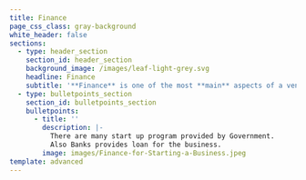 ```yaml
---
title: Finance
page_css_class: gray-background
white_header: false
sections:
  - type: header_section
    section_id: header_section
    background_image: /images/leaf-light-grey.svg
    headline: Finance
    subtitle: '**Finance** is one of the most **main** aspects of a venture '
  - type: bulletpoints_section
    section_id: bulletpoints_section
    bulletpoints:
      - title: ''
        description: |-
          There are many start up program provided by Government.
          Also Banks provides loan for the business.
        image: images/Finance-for-Starting-a-Business.jpeg
template: advanced
---
```

